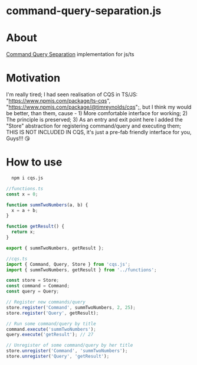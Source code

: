 # command-query-separation.js

# About

[Command Query Separation](https://github.com/Arkady-Skvortsov/cqs.js/blob/main/CQS.md) implementation for js/ts

# Motivation

I'm really tired; I had seen realisation of CQS in TS/JS: "https://www.npmjs.com/package/ts-cqs", "https://www.npmjs.com/package/@timreynolds/cqs";, but I think my would be better, than them, cause - 1) More comfortable interface for working; 2) The principle is preserved; 3) As an entry and exit point here I added the "Store" abstraction for registering command/query and executing them; THIS IS NOT INCLUDED IN CQS, it's just a pre-fab friendly interface for you, Guys!!! 😘

# How to use

```sh
  npm i cqs.js
```

```ts
//functions.ts
const x = 0;

function summTwoNumbers(a, b) {
  x = a + b;
}

function getResult() {
  return x;
}

export { summTwoNumbers, getResult };
```

```ts
//cqs.ts
import { Command, Query, Store } from 'cqs.js';
import { summTwoNumbers, getResult } from '../functions';

const store = Store;
const command = Command;
const query = Query;

// Register new commands/query
store.register('Command', summTwoNumbers, 2, 25);
store.register('Query', getResult);

// Run some command/query by title
command.execute('summTwoNumbers');
query.execute('getResult'); // 27

// Unregister of some command/query by her title
store.unregister('Command', 'summTwoNumbers');
store.unregister('Query', 'getResult');
```
